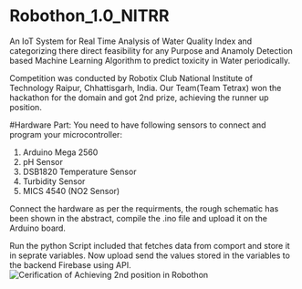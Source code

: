 # Robothon_1.0_NITRR
An IoT System for Real Time Analysis of Water Quality Index and categorizing there direct feasibility for any Purpose and Anamoly Detection based Machine Learning Algorithm to predict toxicity in Water periodically.

Competition was conducted by Robotix Club National Institute of Technology Raipur, Chhattisgarh, India. Our Team(Team Tetrax) won the hackathon for the domain and got 2nd prize, achieving the runner up position.

#Hardware Part:
You need to have following sensors to connect and program your microcontroller:
1. Arduino Mega 2560
2. pH Sensor
3. DSB1820 Temperature Sensor
4. Turbidity Sensor
5. MICS 4540 (NO2 Sensor)

Connect the hardware as per the requirments, the rough schematic has been shown in the abstract, compile the .ino file and upload it on the Arduino board.

Run the python Script included that fetches data from comport and store it in seprate variables. Now upload send the values stored in the variables to the backend Firebase using API.
![Cerification of Achieving 2nd position in Robothon](https://drive.google.com/file/d/1enTecRT2mkf26x66QYQ76WzV7aCnWKru/view?usp=sharing)
